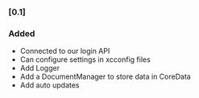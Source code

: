 <!--
    The format is based on [Keep a Changelog](https://keepachangelog.com/en/1.0.0/).
-->

### [0.1]

### Added

- Connected to our login API
- Can configure settings in xcconfig files
- Add Logger
- Add a DocumentManager to store data in CoreData
- Add auto updates

